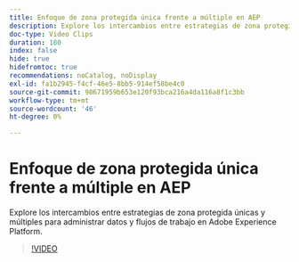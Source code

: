 ```yaml
---
title: Enfoque de zona protegida única frente a múltiple en AEP
description: Explore los intercambios entre estrategias de zona protegida únicas y múltiples para administrar datos y flujos de trabajo en Adobe Experience Platform.
doc-type: Video Clips
duration: 180
index: false
hide: true
hidefromtoc: true
recommendations: noCatalog, noDisplay
exl-id: fa1b2945-f4cf-46e5-8bb5-914ef58be4c0
source-git-commit: 90671959b653e120f93bca216a4da116a8f1c3bb
workflow-type: tm+mt
source-wordcount: '46'
ht-degree: 0%

---
```


# Enfoque de zona protegida única frente a múltiple en AEP

Explore los intercambios entre estrategias de zona protegida únicas y múltiples para administrar datos y flujos de trabajo en Adobe Experience Platform.

<!-- 62_S601_3442532_179_single-vs-multisandbox-approach-in-aep -->
>[!VIDEO](https://video.tv.adobe.com/v/3462658/?learn=on&enablevpops=true&captions=spa)
